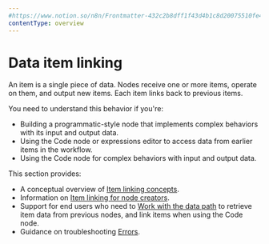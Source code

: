 ```yaml
---
#https://www.notion.so/n8n/Frontmatter-432c2b8dff1f43d4b1c8d20075510fe4
contentType: overview
---
```


# Data item linking

An item is a single piece of data. Nodes receive one or more items, operate on them, and output new items. Each item links back to previous items. 

You need to understand this behavior if you're:

* Building a programmatic-style node that implements complex behaviors with its input and output data.
* Using the Code node or expressions editor to access data from earlier items in the workflow. 
* Using the Code node for complex behaviors with input and output data.

This section provides:

* A conceptual overview of [Item linking concepts](/data/data-mapping/data-item-linking/item-linking-concepts/). 
* Information on [Item linking for node creators](/data/data-mapping/data-item-linking/item-linking-node-building/).
* Support for end users who need to [Work with the data path](/data/data-mapping/data-item-linking/item-linking-code-node/) to retrieve item data from previous nodes, and link items when using the Code node.
* Guidance on troubleshooting [Errors](/data/data-mapping/data-item-linking/item-linking-errors/).


